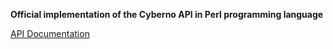 **Official implementation of the Cyberno API in Perl programming language**

[API Documentation](https://multiscannerdemo.cyberno.ir/docs_en)



